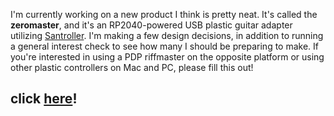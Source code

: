 I'm currently working on a new product I think is pretty neat. It's called the **zeromaster**, and it's an RP2040-powered USB plastic guitar adapter utilizing [Santroller](http://santroller.tangentmc.net). I'm making a few design decisions, in addition to running a general interest check to see how many I should be preparing to make. If you're interested in using a PDP riffmaster on the opposite platform or using other plastic controllers on Mac and PC, please fill this out!

## click [here](https://forms.gle/Jchz5CvuzXxCuv2z7)!